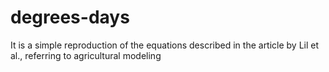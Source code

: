 # degrees-days
It is a simple reproduction of the equations described in the article by Lil et al., referring to agricultural modeling
